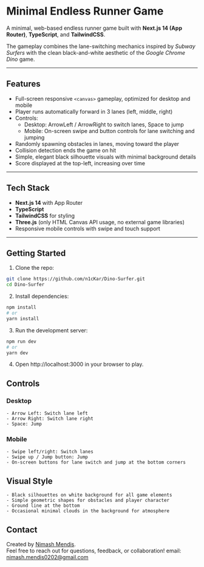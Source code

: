 # Minimal Endless Runner Game

A minimal, web-based endless runner game built with **Next.js 14 (App Router)**, **TypeScript**, and **TailwindCSS**.

The gameplay combines the lane-switching mechanics inspired by *Subway Surfers* with the clean black-and-white aesthetic of the *Google Chrome Dino* game.

---

## Features

- Full-screen responsive `<canvas>` gameplay, optimized for desktop and mobile
- Player runs automatically forward in 3 lanes (left, middle, right)
- Controls:
  - Desktop: ArrowLeft / ArrowRight to switch lanes, Space to jump
  - Mobile: On-screen swipe and button controls for lane switching and jumping
- Randomly spawning obstacles in lanes, moving toward the player
- Collision detection ends the game on hit
- Simple, elegant black silhouette visuals with minimal background details
- Score displayed at the top-left, increasing over time

---

## Tech Stack

- **Next.js 14** with App Router
- **TypeScript**
- **TailwindCSS** for styling
- **Three.js** (only HTML Canvas API usage, no external game libraries)
- Responsive mobile controls with swipe and touch support

---

## Getting Started

1. Clone the repo:

```bash
git clone https://github.com/n1cKar/Dino-Surfer.git
cd Dino-Surfer
```

2. Install dependencies:

```bash
npm install
# or
yarn install
```
3. Run the development server:

```bash
npm run dev
# or
yarn dev
```
4. Open http://localhost:3000 in your browser to play.


## Controls
### Desktop
    - Arrow Left: Switch lane left
    - Arrow Right: Switch lane right
    - Space: Jump

### Mobile
    - Swipe left/right: Switch lanes
    - Swipe up / Jump button: Jump
    - On-screen buttons for lane switch and jump at the bottom corners

## Visual Style

    - Black silhouettes on white background for all game elements
    - Simple geometric shapes for obstacles and player character
    - Ground line at the bottom
    - Occasional minimal clouds in the background for atmosphere

## Contact

Created by [Nimash Mendis](https://github.com/n1cKar).  
Feel free to reach out for questions, feedback, or collaboration!
email: nimash.mendis0202@gmail.com
